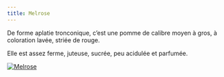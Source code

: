 ```yaml
---
title: Melrose
---
```


De forme aplatie tronconique, c’est une pomme de calibre moyen à gros, à coloration lavée, striée de rouge.

Elle est assez ferme, juteuse, sucrée, peu acidulée et parfumée.





<div class="image-container">
    <a class="thumbnail" href="{{ site.baseurl }}/assets/images/nos-produits/melrose.jpg"><img src="{{ site.baseurl }}/assets/images/nos-produits/melrose-vignette.jpg" alt="Melrose" /></a>
</div>

